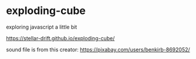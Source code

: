 # exploding-cube
exploring javascript a little bit 

https://stellar-drift.github.io/exploding-cube/

sound file is from this creator: https://pixabay.com/users/benkirb-8692052/
